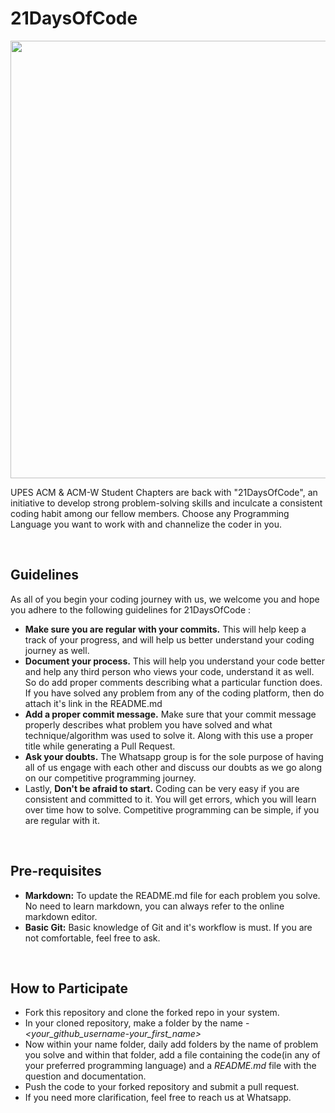 # 21DaysOfCode

<p align="center">
<img width="700" src="https://user-images.githubusercontent.com/57986361/121873604-2a78ab00-cd24-11eb-9cea-68e7577e594e.png"/>
</p>

UPES ACM & ACM-W Student Chapters are back with "21DaysOfCode", an initiative to develop strong problem-solving skills and inculcate a consistent coding habit among our fellow members. Choose any Programming Language you want to work with and channelize the coder in you.

</br>

## Guidelines

As all of you begin your coding journey with us, we welcome you and hope you adhere to the following guidelines for 21DaysOfCode :

- **Make sure you are regular with your commits.** This will help keep a track of your progress, and will help us better understand your coding journey as well.
- **Document your process.** This will help you understand your code better and help any third person who views your code, understand it as well. So do add proper comments describing what a particular function does. If you have solved any problem from any of the coding platform, then do attach it's link in the README.md
- **Add a proper commit message.** Make sure that your commit message properly describes what problem you have solved and what technique/algorithm was used to solve it. Along with this use a proper title while generating a Pull Request.
- **Ask your doubts.** The Whatsapp group is for the sole purpose of having all of us engage with each other and discuss our doubts as we go along on our competitive programming journey.
- Lastly, **Don't be afraid to start.** Coding can be very easy if you are consistent and committed to it. You will get errors, which you will learn over time how to solve. Competitive programming can be simple, if you are regular with it.

</br>

## Pre-requisites

- **Markdown:** To update the README.md file for each problem you solve. No need to learn markdown, you can always refer to the online markdown editor.
- **Basic Git:** Basic knowledge of Git and it's workflow is must. If you are not comfortable, feel free to ask.

</br>

## How to Participate

- Fork this repository and clone the forked repo in your system.
- In your cloned repository, make a folder by the name - *<your_github_username-your_first_name>*
- Now within your name folder, daily add folders by the name of problem you solve and within that folder, add a file containing the code(in any of your preferred programming language) and a *README.md* file with the question and documentation.
- Push the code to your forked repository and submit a pull request.
- If you need more clarification, feel free to reach us at Whatsapp.
